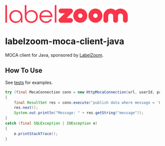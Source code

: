 ![LabelZoom Logo](docs/LabelZoom_Logo_f_400px.png)

# labelzoom-moca-client-java
MOCA client for Java, sponsored by [LabelZoom](https://www.labelzoom.net).

## How To Use
See [tests](src/test) for examples.
```java
try (final MocaConnection conn = new HttpMocaConnection(url, userId, password))
{
    final ResultSet res = conn.execute("publish data where message = 'Hello World!'");
    res.next();
    System.out.println("Message: " + res.getString("message"));
}
catch (final SQLException | IOException e)
{
    e.printStackTrace();
}
```
